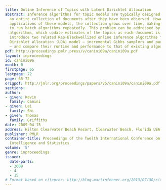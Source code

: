 ```yaml
---
title: Online Inference of Topics with Latent Dirichlet Allocation
abstract: Inference algorithms for topic models are typically designed to be run over
  an entire collection of documents after they have been observed. However, in many
  applications of these models, the collection grows over time, making it infeasible
  to run batch algorithms repeatedly. This problem can be addressed by using online
  algorithms, which update estimates of the topics as each document is observed. We
  introduce two related Rao-Blackwellized online inference algorithms for the latent
  Dirichlet allocation (LDA) model – incremental Gibbs samplers and particle filters
  – and compare their runtime and performance to that of existing algorithms.
pdf: http://proceedings.pmlr.press/v/canini09a/canini09a.pdf
layout: inproceedings
id: canini09a
month: 0
firstpage: 65
lastpage: 72
page: 65-72
origpdf: http://jmlr.org/proceedings/papers/v5/canini09a/canini09a.pdf
sections: 
author:
- given: Kevin
  family: Canini
- given: Lei
  family: Shi
- given: Thomas
  family: Griffiths
date: 2009-04-15
address: Hilton Clearwater Beach Resort, Clearwater Beach, Florida USA
publisher: PMLR
container-title: Proceedings of the Twelth International Conference on Artificial
  Intelligence and Statistics
volume: '5'
genre: inproceedings
issued:
  date-parts:
  - 2009
  - 4
  - 15
# Format based on citeproc: http://blog.martinfenner.org/2013/07/30/citeproc-yaml-for-bibliographies/
---
```

